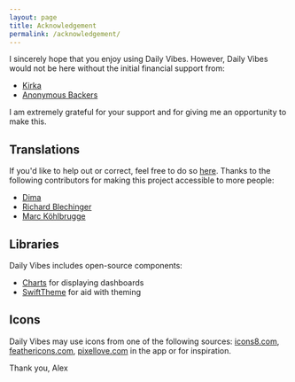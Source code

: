 ```yaml
---
layout: page
title: Acknowledgement
permalink: /acknowledgement/
---
```

I sincerely hope that you enjoy using Daily Vibes. However, Daily Vibes would not be here without the initial financial support from:

- [Kirka](https://www.kirka.ca)
- [Anonymous Backers](https://kickstarter.com/projects/471588901/daily-vibes)

I am extremely grateful for your support and for giving me an opportunity to make this.

## Translations
If you'd like to help out or correct, feel free to do so [here](https://poeditor.com/join/project/8PKqoRxv53). Thanks to the following contributors for making this project accessible to more people:
- [Dima](https://twitter.com/fztsh)
- [Richard Blechinger](http://www.blechi.at/)
- [Marc Köhlbrugge](https://twitter.com/marckohlbrugge)

## Libraries
Daily Vibes includes open-source components:
- [Charts](https://github.com/danielgindi/Charts) for displaying dashboards
- [SwiftTheme](https://github.com/jiecao-fm/SwiftTheme) for aid with theming

## Icons
Daily Vibes may use icons from one of the following sources: [icons8.com](https://icons8.com), [feathericons.com](https://feathericons.com/), [pixellove.com](https://www.pixellove.com/) in the app or for inspiration.

Thank you,
Alex